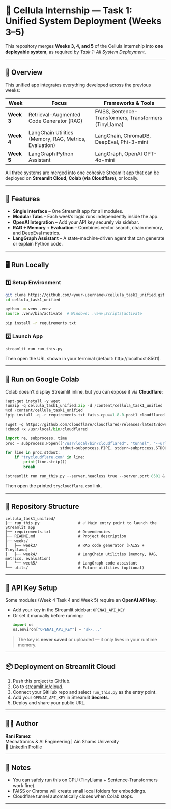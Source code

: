 # 🧠 Cellula Internship — Task 1: Unified System Deployment (Weeks 3–5)

This repository merges **Weeks 3, 4, and 5** of the Cellula internship into **one deployable system**, as required by *Task 1: All System Deployment*.

---

## 🚀 Overview

This unified app integrates everything developed across the previous weeks:

| Week | Focus | Frameworks & Tools |
|------|--------|--------------------|
| **Week 3** | Retrieval-Augmented Code Generator (RAG) | FAISS, Sentence-Transformers, Transformers (TinyLlama) |
| **Week 4** | LangChain Utilities (Memory, RAG, Metrics, Evaluation) | LangChain, ChromaDB, DeepEval, Phi-3-mini |
| **Week 5** | LangGraph Python Assistant | LangGraph, OpenAI GPT-4o-mini |

All three systems are merged into one cohesive Streamlit app that can be deployed on **Streamlit Cloud**, **Colab (via Cloudflare)**, or locally.

---

## 🧩 Features

- **Single Interface** – One Streamlit app for all modules.
- **Modular Tabs** – Each week’s logic runs independently inside the app.
- **OpenAI Integration** – Add your API key securely via sidebar.
- **RAG + Memory + Evaluation** – Combines vector search, chain memory, and DeepEval metrics.
- **LangGraph Assistant** – A state-machine-driven agent that can generate or explain Python code.

---

## 🖥️ Run Locally

### 1️⃣ Setup Environment
```bash
git clone https://github.com/<your-username>/cellula_task1_unified.git
cd cellula_task1_unified

python -m venv .venv
source .venv/bin/activate  # Windows: .venv\Scripts\activate

pip install -r requirements.txt
```

### 2️⃣ Launch App
```bash
streamlit run run_this.py
```
Then open the URL shown in your terminal (default: http://localhost:8501).

---

## 🧠 Run on Google Colab

Colab doesn’t display Streamlit inline, but you can expose it via **Cloudflare**:

```python
!apt-get install -y wget
!unzip -q cellula_task1_unified.zip -d /content/cellula_task1_unified
%cd /content/cellula_task1_unified
!pip install -q -r requirements.txt faiss-cpu==1.8.0.post1 cloudflared

!wget -q https://github.com/cloudflare/cloudflared/releases/latest/download/cloudflared-linux-amd64 -O /usr/local/bin/cloudflared
!chmod +x /usr/local/bin/cloudflared

import re, subprocess, time
proc = subprocess.Popen(["/usr/local/bin/cloudflared", "tunnel", "--url", "http://localhost:8501", "--no-autoupdate"],
                        stdout=subprocess.PIPE, stderr=subprocess.STDOUT, text=True)
for line in proc.stdout:
    if "trycloudflare.com" in line:
        print(line.strip())
        break

!streamlit run run_this.py --server.headless true --server.port 8501 &
```

Then open the printed `trycloudflare.com` link.

---

## 🧱 Repository Structure

```
cellula_task1_unified/
├── run_this.py                 # ✅ Main entry point to launch the Streamlit app
├── requirements.txt            # Dependencies
├── README.md                   # Project description
├── weeks/
│   ├── week3/                  # RAG code generator (FAISS + TinyLlama)
│   ├── week4/                  # LangChain utilities (memory, RAG, metrics, evaluation)
│   └── week5/                  # LangGraph code assistant
└── utils/                      # Future utilities (optional)
```

---

## 🔐 API Key Setup

Some modules (Week 4 Task 4 and Week 5) require an **OpenAI API key**.

- Add your key in the Streamlit sidebar: `OPENAI_API_KEY`
- Or set it manually before running:
  ```python
  import os
  os.environ["OPENAI_API_KEY"] = "sk-..."
  ```
> The key is **never saved** or uploaded — it only lives in your runtime memory.

---

## 📦 Deployment on Streamlit Cloud

1. Push this project to GitHub.  
2. Go to [streamlit.io/cloud](https://streamlit.io/cloud).  
3. Connect your GitHub repo and select `run_this.py` as the entry point.  
4. Add your `OPENAI_API_KEY` in Streamlit **Secrets**.  
5. Deploy and share your public URL.

---

## 🧑‍💻 Author
**Rani Ramez**  
Mechatronics & AI Engineering | Ain Shams University  
📧 [LinkedIn Profile](https://www.linkedin.com/in/raniramez)

---

## 🏁 Notes
- You can safely run this on CPU (TinyLlama + Sentence-Transformers work fine).  
- FAISS or Chroma will create small local folders for embeddings.  
- Cloudflare tunnel automatically closes when Colab stops.

---

